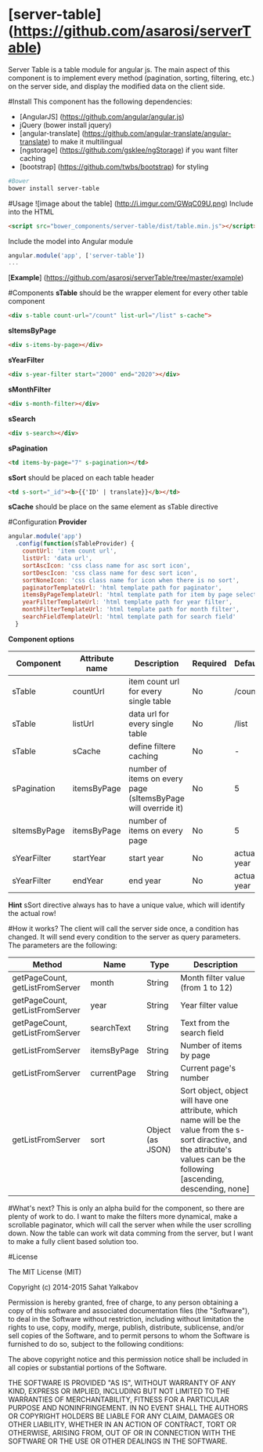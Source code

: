 # [server-table] (https://github.com/asarosi/serverTable)
Server Table is a table module for angular js. The main aspect of this component is to implement every method (pagination, sorting, filtering, etc.) on the server side, and display the modified data on the client side.

#Install
This component has the following dependencies:
 * [AngularJS] (https://github.com/angular/angular.js)
 * jQuery (bower install jquery)
 * [angular-translate] (https://github.com/angular-translate/angular-translate) to make it multilingual
 * [ngstorage] (https://github.com/gsklee/ngStorage) if you want filter caching 
 * [bootstrap] (https://github.com/twbs/bootstrap) for styling
 
```bash
#Bower
bower install server-table
```
 
#Usage
![image about the table] (http://i.imgur.com/GWqC09U.png)
Include into the HTML
```html
<script src="bower_components/server-table/dist/table.min.js"></script>
```
Include the model into Angular module
```js
angular.module('app', ['server-table'])
...
```
[**Example**] (https://github.com/asarosi/serverTable/tree/master/example)

#Components
**sTable** should be the wrapper element for every other table component
```html
<div s-table count-url="/count" list-url="/list" s-cache">
```
**sItemsByPage**
```html
<div s-items-by-page></div>
```
**sYearFilter**
```html
<div s-year-filter start="2000" end="2020"></div>
```
**sMonthFilter**
```html
<div s-month-filter></div>
```
**sSearch**
```html
<div s-search></div>
```
**sPagination**
```html
<td items-by-page="7" s-pagination></td>
```
**sSort** should be placed on each table header
```html
<td s-sort="_id"><b>{{'ID' | translate}}</b></td>
```
**sCache** should be place on the same element as sTable directive

#Configuration
**Provider**
```js
angular.module('app')
  .config(function(sTableProvider) {
    countUrl: 'item count url',
    listUrl: 'data url',
    sortAscIcon: 'css class name for asc sort icon',
    sortDescIcon: 'css class name for desc sort icon',
    sortNoneIcon: 'css class name for icon when there is no sort',
    paginatorTemplateUrl: 'html template path for paginator',
    itemsByPageTemplateUrl: 'html template path for item by page selector',
    yearFilterTemplateUrl: 'html template path for year filter',
    monthFilterTemplateUrl: 'html template path for month filter',
    searchFieldTemplateUrl: 'html template path for search field'
  }
```
**Component options**

Component   | Attribute name | Description                                                   | Required | Default
------------|----------------|---------------------------------------------------------------|----------|--------
sTable      | countUrl       | item count url for every single table                         | No       | /count
sTable      | listUrl        | data url for every single table                               | No       | /list
sTable      | sCache         | define filtere caching                                        | No       | -
sPagination | itemsByPage    | number of items on every page (sItemsByPage will override it) | No       | 5
sItemsByPage| itemsByPage    | number of items on every page                                 | No       | 5
sYearFilter | startYear      | start year                                                    | No       | actual year
sYearFilter | endYear        | end year                                                      | No       | actual year

**Hint**
sSort directive always has to have a unique value, which will identify the actual row!

#How it works?
The client will call the server side once, a condition has changed. It will send every condition to the server as query parameters. The parameters are the following:

Method                         | Name        | Type             | Description
-------------------------------|-------------|------------------|------------
getPageCount, getListFromServer| month       | String           | Month filter value (from 1 to 12)
getPageCount, getListFromServer| year        | String           | Year filter value
getPageCount, getListFromServer| searchText  | String           | Text from the search field
getListFromServer              | itemsByPage | String           | Number of items by page
getListFromServer              | currentPage | String           | Current page's number
getListFromServer              | sort        | Object (as JSON) | Sort object, object will have one attribute, which name will be the value from the s-sort diractive, and the attribute's values can be the following [ascending, descending, none] 

#What's next?
This is only an alpha build for the component, so there are plenty of work to do. I want to make the filters more dynamical, make a scrollable paginator, which will call the server when while the user scrolling down. Now the table can work wit data comming from the server, but I want to make a fully client based solution too.

#License

The MIT License (MIT)

Copyright (c) 2014-2015 Sahat Yalkabov

Permission is hereby granted, free of charge, to any person obtaining a copy of
this software and associated documentation files (the "Software"), to deal in
the Software without restriction, including without limitation the rights to
use, copy, modify, merge, publish, distribute, sublicense, and/or sell copies of
the Software, and to permit persons to whom the Software is furnished to do so,
subject to the following conditions:

The above copyright notice and this permission notice shall be included in all
copies or substantial portions of the Software.

THE SOFTWARE IS PROVIDED "AS IS", WITHOUT WARRANTY OF ANY KIND, EXPRESS OR
IMPLIED, INCLUDING BUT NOT LIMITED TO THE WARRANTIES OF MERCHANTABILITY, FITNESS
FOR A PARTICULAR PURPOSE AND NONINFRINGEMENT. IN NO EVENT SHALL THE AUTHORS OR
COPYRIGHT HOLDERS BE LIABLE FOR ANY CLAIM, DAMAGES OR OTHER LIABILITY, WHETHER
IN AN ACTION OF CONTRACT, TORT OR OTHERWISE, ARISING FROM, OUT OF OR IN
CONNECTION WITH THE SOFTWARE OR THE USE OR OTHER DEALINGS IN THE SOFTWARE.
